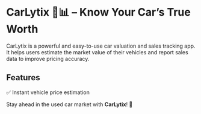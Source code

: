 # CarLytix 🚗📊  – Know Your Car’s True Worth

CarLytix is a powerful and easy-to-use car valuation and sales tracking app. It helps users estimate the market value of their vehicles and report sales data to improve pricing accuracy.  

## Features  
✅ Instant vehicle price estimation  

Stay ahead in the used car market with **CarLytix**! 🚀 
